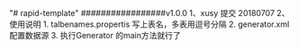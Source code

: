 "# rapid-template" 
#################v1.0.0
1、xusy 提交 20180707
2、使用说明
    1. talbenames.propertis 写上表名，多表用逗号分隔
    2. generator.xml 配置数据源
    3. 执行Generator 的main方法就行了
    
